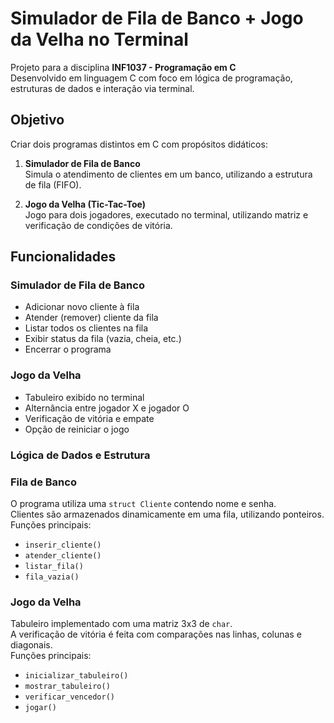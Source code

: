 # Simulador de Fila de Banco + Jogo da Velha no Terminal

Projeto para a disciplina **INF1037 - Programação em C**  
Desenvolvido em linguagem C com foco em lógica de programação, estruturas de dados e interação via terminal.

## Objetivo

Criar dois programas distintos em C com propósitos didáticos:

1. **Simulador de Fila de Banco**  
   Simula o atendimento de clientes em um banco, utilizando a estrutura de fila (FIFO).

2. **Jogo da Velha (Tic-Tac-Toe)**  
   Jogo para dois jogadores, executado no terminal, utilizando matriz e verificação de condições de vitória.

## Funcionalidades

### Simulador de Fila de Banco
- Adicionar novo cliente à fila
- Atender (remover) cliente da fila
- Listar todos os clientes na fila
- Exibir status da fila (vazia, cheia, etc.)
- Encerrar o programa

### Jogo da Velha
- Tabuleiro exibido no terminal
- Alternância entre jogador X e jogador O
- Verificação de vitória e empate
- Opção de reiniciar o jogo

### Lógica de Dados e Estrutura

### Fila de Banco
O programa utiliza uma `struct Cliente` contendo nome e senha.  
Clientes são armazenados dinamicamente em uma fila, utilizando ponteiros.  
Funções principais:
- `inserir_cliente()`
- `atender_cliente()`
- `listar_fila()`
- `fila_vazia()`

### Jogo da Velha
Tabuleiro implementado com uma matriz 3x3 de `char`.  
A verificação de vitória é feita com comparações nas linhas, colunas e diagonais.  
Funções principais:
- `inicializar_tabuleiro()`
- `mostrar_tabuleiro()`
- `verificar_vencedor()`
- `jogar()`

